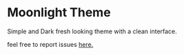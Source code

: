 # Moonlight Theme

Simple and Dark fresh looking theme with a clean interface.

feel free to report issues [here.](https://github.com/irfanshadikrishad/moonlight-theme)
